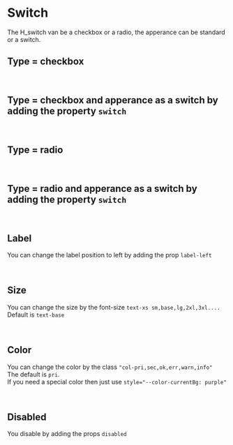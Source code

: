 # Switch

The H_switch van be a checkbox or a radio, the apperance can be standard or a switch.<br>

## Type = checkbox

<hhl-live-editor title="" htmlCode='
    <template>
    <div class="flex items-center gap-4 flex-wrap">
        <H_switch label="Switch 1"  v-model="check"></H_switch>
        <H_switch label="Switch 2" v-model="check"></H_switch>    
        <H_switch label="Switch 3" v-model="check"></H_switch>
    </div>
    </template>
    <script>
        const check = ref(true);
        return {check}
    </script>
'>
</hhl-live-editor>

<br>

## Type = checkbox and apperance as a switch by adding the property `switch`

<hhl-live-editor title="" htmlCode='
    <template>
    <div class="flex items-center gap-4 flex-wrap">
        <H_switch switch label="Switch 1"  v-model="check"></H_switch>
        <H_switch switch label="Switch 2" v-model="check"></H_switch>    
        <H_switch switch label="Switch 3" v-model="check"></H_switch>
    </div>
    </template>
    <script>
        const check = ref(true);
        return {check}
    </script>
'>
</hhl-live-editor>

<br>


## Type = radio

<hhl-live-editor title="" htmlCode='
    <template>
    <div class="flex items-center gap-4 flex-wrap">
        <H_switch type="radio" label="Radio 1"  v-model="radioVal" value="val1"></H_switch>
        <H_switch type="radio" label="Radio 2" v-model="radioVal" value="val2"></H_switch>    
        <H_switch type="radio" label="Radio 3" v-model="radioVal" value="val3"></H_switch>
    </div>
    </template>
    <script>
               const radioVal = ref("val1");
        return {radioVal}
    </script>
'>
</hhl-live-editor>

<br>

## Type = radio and apperance as a switch by adding the property `switch`

<hhl-live-editor title="" htmlCode='
    <template>
    <div class="flex items-center gap-4 flex-wrap">
        <H_switch switch type="radio" label="Radio 1"  v-model="radioVal" value="val1"></H_switch>
        <H_switch switch type="radio" label="Radio 2" v-model="radioVal" value="val2"></H_switch>    
        <H_switch switch type="radio" label="Radio 3" v-model="radioVal" value="val3"></H_switch>
    </div>
    </template>
    <script>
               const radioVal = ref("val1");
        return {radioVal}
    </script>
'>
</hhl-live-editor>

<br>

## Label

You can change the label position to left by adding the prop `label-left`

<hhl-live-editor title="" htmlCode='
    <template>
    <div class="flex items-center gap-4 flex-wrap">
        <H_switch label="label standard" v-model="check"></H_switch>
        <H_switch label-left label="Label left" v-model="check"></H_switch>  
       <div class="flex-1" /> 
    </div>
    </template>
    <script>
        const check = ref(true);
        return {check}
    </script>
'>
</hhl-live-editor>

<br>

## Size

You can change the size by the font-size `text-xs sm,base,lg,2xl,3xl....`<br>
Default is `text-base`

<hhl-live-editor title="" htmlCode='
    <template>
    <div class="flex items-center gap-4 flex-wrap">
        <H_switch class="text-xs" label="XS" v-model="check"></H_switch>
        <H_switch class="text-sm"  label="SM" v-model="check"></H_switch>    
        <H_switch label="Base default" v-model="check"></H_switch>
        <H_switch class="text-lg"  label="LG)" v-model="check"></H_switch>  
         <H_switch class="text-xl"  label="XL" v-model="check"></H_switch>  
        <H_switch class="text-2xl"  label="2XL" v-model="check"></H_switch> 
        <H_switch class="text-3xl"  label="3XL" v-model="check"></H_switch> 
    </div>
        <div class="flex items-center gap-4 flex-wrap mt-9">
        <H_switch switch class="text-xs" label="XS" v-model="check"></H_switch>
        <H_switch switch class="text-sm"  label="SM" v-model="check"></H_switch>    
        <H_switch switch label="Base default" v-model="check"></H_switch>
        <H_switch switch class="text-lg"  label="LG)" v-model="check"></H_switch>  
         <H_switch switch class="text-xl"  label="XL" v-model="check"></H_switch>  
        <H_switch switch class="text-2xl"  label="2XL" v-model="check"></H_switch> 
        <H_switch switch class="text-3xl"  label="3XL" v-model="check"></H_switch> 
    </div>
    </template>
    <script>
        const check = ref(true);
        return {check}
    </script>
'>
</hhl-live-editor>

<br>

## Color

You can change the color by the class `"col-pri,sec,ok,err,warn,info"`<br>
The default is `pri`.<br>
If you need a special color then just use `style="--color-currentBg: purple"`

<hhl-live-editor title="" htmlCode='
    <template>
    <div class="flex items-center gap-4 flexWrap">
        <H_switch label="col-pri" v-model="check"></H_switch>
        <H_switch class="col-sec" label="col-sec" v-model="check"></H_switch>    
        <H_switch class="col-ok" label="col-ok" v-model="check"></H_switch>
        <H_switch class="col-err" label="col-err" v-model="check"></H_switch>
        <H_switch class="col-warn" label="col-warn" v-model="check"></H_switch>
        <H_switch class="col-info" label="col-info" v-model="check"></H_switch>
        <H_switch style="--color-currentBg: purple" label="purple" v-model="check"></H_switch>
    </div>
        <div class="flex items-center gap-4 flexWrap" style="margin-top:20px">
        <H_switch switch label="col-pri" v-model="check"></H_switch>
        <H_switch switch class="col-sec" label="col-sec" v-model="check"></H_switch>    
        <H_switch switch class="col-ok" label="col-ok" v-model="check"></H_switch>
        <H_switch switch class="col-err" label="col-err" v-model="check"></H_switch>
        <H_switch switch class="col-warn" label="col-warn" v-model="check"></H_switch>
        <H_switch switch class="col-info" label="col-info" v-model="check"></H_switch>
        <H_switch switch style="--color-currentBg: purple" label="purple" v-model="check"></H_switch>
    </div>
    </template>
    <script>
        const check = ref(true);
        return {check}
    </script>
'>
</hhl-live-editor>

<br>

## Disabled

You disable by adding the props `disabled`

<hhl-live-editor title="" htmlCode='
    <template>
            <div class="flex items-center gap-4 flexWrap">
        <H_switch disabled label="col-pri" v-model="check"></H_switch>
        <H_switch disabled class="col-sec" label="col-sec" v-model="check"></H_switch>    
        <H_switch disabled class="col-ok" label="col-ok" v-model="check"></H_switch>
        <H_switch disabled class="col-err" label="col-err" v-model="check"></H_switch>
        <H_switch disabled class="col-warn" label="col-warn" v-model="check"></H_switch>
        <H_switch disabled class="col-info" label="col-info" v-model="check"></H_switch>
        <H_switch disabled style="--color-currentBg: purple" label="purple" v-model="check"></H_switch>
    </div>
        <div class="flex items-center gap-4 flexWrap" style="margin-top:20px">
        <H_switch disabled switch label="col-pri" v-model="check"></H_switch>
        <H_switch disabled switch class="col-sec" label="col-sec" v-model="check"></H_switch>    
        <H_switch disabled switch class="col-ok" label="col-ok" v-model="check"></H_switch>
        <H_switch disabled switch class="col-err" label="col-err" v-model="check"></H_switch>
        <H_switch disabled switch class="col-warn" label="col-warn" v-model="check"></H_switch>
        <H_switch disabled switch class="col-info" label="col-info" v-model="check"></H_switch>
        <H_switch disabled switch style="--color-currentBg: purple" label="purple" v-model="check"></H_switch>
    </div>
    </template>
    <script>
        const check = ref(true);
        return {check}
    </script>
'>
</hhl-live-editor>

<br>
